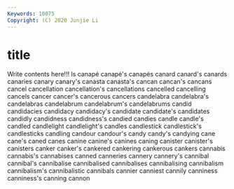 ```yaml
---
Keywords: 10075
Copyright: (C) 2020 Junjie Li
---
```


# title

Write contents here!!!
ls 
canapé
canapé's 
canapés 
canard 
canard's 
canards 
canaries 
canary 
canary's 
canasta 
canasta's
cancan 
cancan's 
cancans 
cancel 
cancellation 
cancellation's 
cancellations 
cancelled 
cancelling 
cancels
cancer 
cancer's 
cancerous 
cancers 
candelabra 
candelabra's 
candelabras 
candelabrum 
candelabrum's 
candelabrums
candid 
candidacies 
candidacy 
candidacy's 
candidate 
candidate's 
candidates 
candidly 
candidness 
candidness's
candied 
candies 
candle 
candle's 
candled 
candlelight 
candlelight's 
candles 
candlestick 
candlestick's
candlesticks 
candling 
candour 
candour's 
candy 
candy's 
candying 
cane 
cane's 
caned
canes 
canine 
canine's 
canines 
caning 
canister 
canister's 
canisters 
canker 
canker's
cankered 
cankering 
cankerous 
cankers 
cannabis 
cannabis's 
cannabises 
canned 
canneries 
cannery
cannery's 
cannibal 
cannibal's 
cannibalise 
cannibalised 
cannibalises 
cannibalising 
cannibalism 
cannibalism's 
cannibalistic
cannibals 
cannier 
canniest 
cannily 
canniness 
canniness's 
canning 
cannon 
